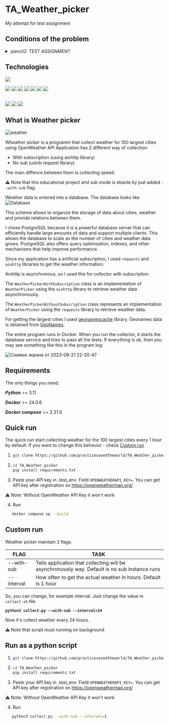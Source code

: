 
# TA_Weather_picker
My attempt for test assignment
##

## Conditions of the problem
<details>
  <summary>  :pencil2: TEST ASSIGNMENT </summary>
<details>
  <summary>  EN </summary>
   Exercise:
The business challenge sounds like this:
"We need to have weather data in the 100 largest cities in the world, based on this data we will manage the capacity of Data Centers in terms of cooling and load"

Clarification of the task from the lead:
"Write a Collector (an entity responsible for collecting statistics) for https://openweathermap.org/, which should each collect weather information for the 100 largest cities in the world, and then save the value in the database. When collecting, pay attention to side data, which can be obtained, can we use them for something? When writing, keep in mind that the code may change frequently, so you should think about expanding it and further supporting it. The choice of technologies is at your discretion."


Optional:
-Describe why this database structure was chosen?
-Why was this or that technology chosen?
-What technological limitations are there at this stage?

The repository should have a readme file that contains documentation and startup instructions.

Necessarily:
When you initially configure and launch the composition, the collector will begin to work and collect data.

The result should be posted on Github, the link to which will be sent to my telegram.
Good luck
</details>
<details>
  <summary>  RU </summary>
   Задание:
Задача от бизнеса звучит так:
"Нам нужно иметь данные о погоде в 100 крупнейших городах мира, на основании этих данных мы будем управлять мощностями Дата-центров в плане охлаждения и нагрузки "

Уточнение задачи от лида:
"Напиши Коллектор (сущность, отвечающую за сбор и статистики) для https://openweathermap.org/, который должен каждый собирать информацию о погоде для 100 крупнейших городов мира, после чего сохранять значение в БД. При сборе обрати внимание на побочные данные, которые можно получить, можем ли мы их для чего-то использовать? При написании следует учитывать, что код может часто меняться, поэтому следует подумать о его расширении и дальнейшей поддержке. Выбор технологий на твое усмотрение."


Опционально:
-Описать почему выбрана такая структура БД?
-Почему выбрана та или иная технология?
-Какие технологические ограничения есть на данном этапе?

В репозитории должен быть файл readme, в котором содержится документация и инструкция по запуску.

Обязательно:
При первоначальной настройке и запуске компоуза коллектор начнет работать и собирать даннные.

Результат должен быть размещен на гитхабе, ссылка на который скинута в мой телеграм.
Удачи
</details>
</details>

##

## Technologies


![](https://img.shields.io/badge/python/3.10.4?color=blue)

![](https://img.shields.io/badge/python-3.11-blue)
![](https://img.shields.io/badge/SQLAlchemy-2.0.20-orange)
![](https://img.shields.io/badge/aiohttp-3.8.5-blue)
![](https://img.shields.io/badge/alembic-1.12.0-orange)
![](https://img.shields.io/badge/pydantic-2.3.0-orange)
![](https://img.shields.io/badge/requests-2.31.0-blue)
![](https://img.shields.io/badge/APScheduler-3.10.4-orange)

##

![](https://img.shields.io/badge/black-23.9.1-blue)
![](https://img.shields.io/badge/flake8-6.1.0-blue)
![](https://img.shields.io/badge/isort-5.12.0-blue)

## What is Weather picker
![weather](https://github.com/practicesavedtheworld/TA_Weather_picker/assets/105741091/6c17a725-4934-4da8-b01d-09d34156a15e)

Wheather picker is a programm that collect weather for 100 largest cities using OpenWeather API
Application has 2 different way of collection:
 - With subscription (using aiohttp library)
 - No sub (usinb request library)

The main diffence between them is collecting speed.

&#9888; Note that this educational project and sub mode is ebanle by just added `--with-sub` flag.

Weather data is entered into a database. The database looks like
![Database](https://github.com/practicesavedtheworld/TA_Weather_picker/assets/105741091/d10d2daa-e203-4017-93a7-65975fd1000f)

This scheme allows to organize the storage of data about cities, weather and provide relations between them.

I chose PostgreSQL because it is a powerful database server that can efficiently handle large amounts of data and support multiple clients. This allows the database to scale as the number of cities and weather data grows. PostgreSQL also offers query optimization, indexes, and other mechanisms that help improve performance.

Since my application has a artificial subscription, I used `requests` and `aiohttp` libraries to get the weather information.

Aiohttp is asynchronous, so I used this for collector with subscription.

The `WeatherPickerWithSubscription` class is an implementation of `WeatherPicker` using the `aiohttp` library to retrieve weather data asynchronously.

The `WeatherPickerWithoutSubscription` class represents an implementation of `WeatherPicker` using the `requests` library to retrieve weather data.

For getting the largest cities I used <a href='https://github.com/yaph/geonamescache'>geonamescache</a> library. Geonames data is obtained from [GeoNames](http://www.geonames.org/).

The entire program runs in Docker. When you run the collector, it starts the database service and tries to pass all the tests. If everything is ok, then you may see something like this in the program log:



![Снимок экрана от 2023-09-21 22-20-47](https://github.com/practicesavedtheworld/TA_Weather_picker/assets/105741091/7bacc9dd-620f-4e18-a7b3-cf4ac2a3b0dc)


##

## Requirements
The only things you need:

<b><i>Python</i></b> >= 3.11

<b><i>Docker</i></b> >=  24.0.6

<b><i>Docker compose</i></b> >= 2.21.0
##

## Quick run

The quick run start collecting weather for the 100 largest cities every 1 hour by default. If you want to change this behavior - check [Custom run](#custom-run)
1. ```sh
   git clone https://github.com/practicesavedtheworld/TA_Weather_picker
   ```
2. ```sh
   cd TA_Weather_picker
   pip install requirements.txt
   ```

3. Paste your API key in .test_env. Field ` OPENWEATHERAPI_KEY= `.
You can get API key after registration on https://openweathermap.org/

&#9888; Note: Without OpenWeather API Key it won't work

4. Run
```sh
   docker compose up --build
```

##

## Custom run

Weather picker maintain 2 flags.

|  FLAG | TASK |
| ----------- | ----------- |
| --with-sub    | Tells application that collecting will be asynchronously way. Default is no sub instance runs   |
| --interval    | How often to get the actual weather in hours. Default is 1 hour   |

So, you can change, for example interval.
Just change the value in `collect.sh` file


<code><b>python3 collect.py --with-sub --interval=24</b></code>

Now it's collect weather every 24 hours.

&#9888; Note that script must running on background
##

## Run as a python script


1. ```sh
   git clone https://github.com/practicesavedtheworld/TA_Weather_picker
   ```
2. ```sh
   cd TA_Weather_picker
   pip install requirements.txt
   ```

3. Paste your API key in .test_env. Field ` OPENWEATHERAPI_KEY= `.
You can get API key after registration on https://openweathermap.org/

&#9888; Note: Without OpenWeather API Key it won't work

4. Run
```sh
   python3 collect.py --with-sub --interval=1
```


